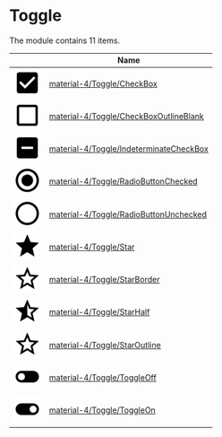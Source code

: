 # Toggle

The module contains 11 items.



| |Name|
|:---:|---|
| ![illustration of material-4/Toggle/CheckBox](../../material-4/Toggle/CheckBox.png) | [material-4/Toggle/CheckBox](../../material-4/Toggle/CheckBox.md) |
| ![illustration of material-4/Toggle/CheckBoxOutlineBlank](../../material-4/Toggle/CheckBoxOutlineBlank.png) | [material-4/Toggle/CheckBoxOutlineBlank](../../material-4/Toggle/CheckBoxOutlineBlank.md) |
| ![illustration of material-4/Toggle/IndeterminateCheckBox](../../material-4/Toggle/IndeterminateCheckBox.png) | [material-4/Toggle/IndeterminateCheckBox](../../material-4/Toggle/IndeterminateCheckBox.md) |
| ![illustration of material-4/Toggle/RadioButtonChecked](../../material-4/Toggle/RadioButtonChecked.png) | [material-4/Toggle/RadioButtonChecked](../../material-4/Toggle/RadioButtonChecked.md) |
| ![illustration of material-4/Toggle/RadioButtonUnchecked](../../material-4/Toggle/RadioButtonUnchecked.png) | [material-4/Toggle/RadioButtonUnchecked](../../material-4/Toggle/RadioButtonUnchecked.md) |
| ![illustration of material-4/Toggle/Star](../../material-4/Toggle/Star.png) | [material-4/Toggle/Star](../../material-4/Toggle/Star.md) |
| ![illustration of material-4/Toggle/StarBorder](../../material-4/Toggle/StarBorder.png) | [material-4/Toggle/StarBorder](../../material-4/Toggle/StarBorder.md) |
| ![illustration of material-4/Toggle/StarHalf](../../material-4/Toggle/StarHalf.png) | [material-4/Toggle/StarHalf](../../material-4/Toggle/StarHalf.md) |
| ![illustration of material-4/Toggle/StarOutline](../../material-4/Toggle/StarOutline.png) | [material-4/Toggle/StarOutline](../../material-4/Toggle/StarOutline.md) |
| ![illustration of material-4/Toggle/ToggleOff](../../material-4/Toggle/ToggleOff.png) | [material-4/Toggle/ToggleOff](../../material-4/Toggle/ToggleOff.md) |
| ![illustration of material-4/Toggle/ToggleOn](../../material-4/Toggle/ToggleOn.png) | [material-4/Toggle/ToggleOn](../../material-4/Toggle/ToggleOn.md) |




